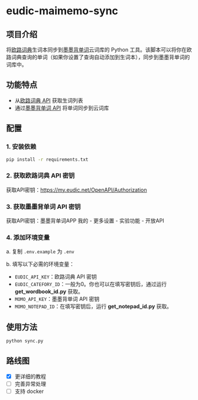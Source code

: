 # eudic-maimemo-sync

## 项目介绍

将[欧路词典](https://www.eudic.net/v4/en/app/eudic)生词本同步到[墨墨背单词](https://www.maimemo.com/)云词库的 Python 工具。该脚本可以将你在欧路词典查询的单词（如果你设置了查询自动添加到生词本），同步到墨墨背单词的词库中。

## 功能特点

- 从[欧路词典 API](https://my.eudic.net/OpenAPI/doc_api_study#-studylistapi-getwords) 获取生词列表
- 通过[墨墨背单词 API](https://open.maimemo.com/#/operations/maimemo.openapi.notepad.v1.NotepadService.UpdateNotepad) 将单词同步到云词库

## 配置

### 1. 安装依赖

```bash
pip install -r requirements.txt
```

### 2. 获取欧路词典 API 密钥

获取API密钥：https://my.eudic.net/OpenAPI/Authorization


### 3. 获取墨墨背单词 API 密钥

获取API密钥：墨墨背单词APP 我的 - 更多设置 - 实验功能 - 开放API

### 4. 添加环境变量

a. 复制 `.env.example` 为 `.env`

b. 填写以下必需的环境变量：
   - `EUDIC_API_KEY`：欧路词典 API 密钥
   - `EUDIC_CATEFORY_ID`：一般为0。你也可以在填写密钥后，通过运行 **get_wordbook_id.py** 获取。
   - `MOMO_API_KEY`：墨墨背单词 API 密钥
   - `MOMO_NOTEPAD_ID`：在填写密钥后，运行 **get_notepad_id.py** 获取。

## 使用方法

```bash
python sync.py
```


## 路线图

- [x] 更详细的教程
- [ ] 完善异常处理
- [ ] 支持 docker
